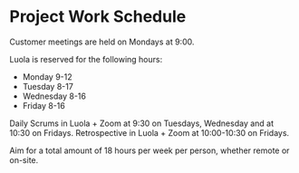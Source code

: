 # Project Work Schedule

Customer meetings are held on Mondays at 9:00.

Luola is reserved for the following hours:
* Monday 9-12
* Tuesday 8-17
* Wednesday 8-16
* Friday 8-16

Daily Scrums in Luola + Zoom at 9:30 on Tuesdays, Wednesday and at 10:30 on Fridays.
Retrospective in Luola + Zoom at 10:00-10:30 on Fridays.

Aim for a total amount of 18 hours per week per person, whether remote or on-site.
